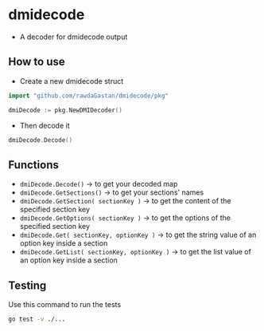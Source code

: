 # dmidecode

- A decoder for dmidecode output

## How to use

- Create a new dmidecode struct

```go
import "github.com/rawdaGastan/dmidecode/pkg"

dmiDecode := pkg.NewDMIDecoder()
```

- Then decode it

```go
dmiDecode.Decode()
```

## Functions

- `dmiDecode.Decode()` &rarr; to get your decoded map
- `dmiDecode.GetSections()` &rarr; to get your sections' names
- `dmiDecode.GetSection( sectionKey )` &rarr; to get the content of the specified section key
- `dmiDecode.GetOptions( sectionKey )` &rarr; to get the options of the specified section key
- `dmiDecode.Get( sectionKey, optionKey )` &rarr; to get the string value of an option key inside a section
- `dmiDecode.GetList( sectionKey, optionKey )` &rarr; to get the list value of an option key inside a section

## Testing

Use this command to run the tests

```bash
go test -v ./...
```
